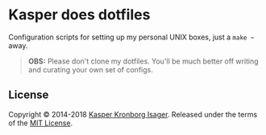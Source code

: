 # Kasper does dotfiles

Configuration scripts for setting up my personal UNIX boxes, just a `make ~` away.

> __OBS:__ Please don't clone my dotfiles. You'll be much better off writing and curating your own set of configs. 

## License

Copyright &copy; 2014-2018 [Kasper Kronborg Isager](https://github.com/kasperisager). Released under the terms of the [MIT License](LICENSE.md).
